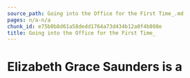 ```yaml
---
source_path: Going into the Office for the First Time_.md
pages: n/a-n/a
chunk_id: e75b0b8d61a58dedd1764a73d434b12a0f4b808e
title: Going into the Office for the First Time_
---
```

# Elizabeth Grace Saunders is a
